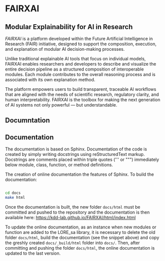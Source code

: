 # FAIRXAI
## Modular Explainability for AI in Research


*FAIRXAI* is a platform developed within the Future Artificial Intelligence in Research (FAIR) initiative, designed to support the composition, execution, and explanation of modular AI decision-making processes.

Unlike traditional explainable AI tools that focus on individual models, FAIRXAI enables researchers and developers to describe and visualize the entire decision pipeline as a structured composition of interoperable modules. Each module contributes to the overall reasoning process and is associated with its own explanation method.

The platform empowers users to build transparent, traceable AI workflows that are aligned with the needs of scientific research, regulatory clarity, and human interpretability. FAIRXAI is the toolbox for making the next generation of AI systems not only powerful — but understandable.

## Documntation

## Documentation

The documentation is based on Sphinx. Documentation of the code is created by simply writing docstrings using reStructuredText markup. Docstrings are comments placed within triple quotes (''' or """) immediately below module, class, function, or method definitions.

The creation of online documentation the features of Sphinx. 
To build the documentation:  

```bash

cd docs
make html

```
Once the documentation is built, the new folder `docs/html` must be committed and pushed to the repository and the documentation is then available here: https://kdd-lab.github.io/FAIRXAI/html/index.html

To update the online documentation, as an instance when new modules or function are added to the LORE_sa library, it is necessary to delete the old folder `docs/html`, build the documentation (see the snippet above)  and copy the greshly created `docs/_build/html` folder into `docs/`. Then, after committing and pushing the folder `docs/html`, the online documentation is updated to the last version.
